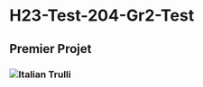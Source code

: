 # H23-Test-204-Gr2-Test
## Premier Projet
### <img src="header-proboscis-monkeys.jpg" alt="Italian Trulli">
